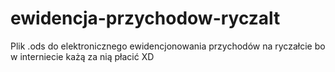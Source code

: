 # ewidencja-przychodow-ryczalt
Plik .ods do elektronicznego ewidencjonowania przychodów na ryczałcie bo w interniecie każą za nią płacić XD
